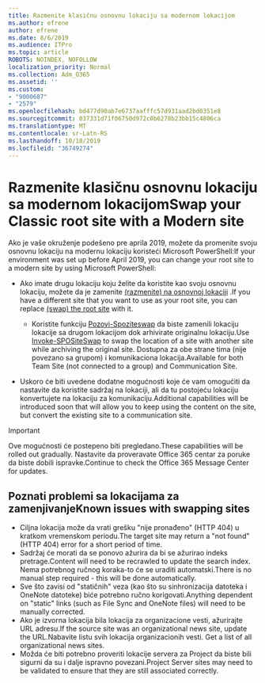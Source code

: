 ```yaml
---
title: Razmenite klasičnu osnovnu lokaciju sa modernom lokacijom
ms.author: efrene
author: efrene
ms.date: 8/6/2019
ms.audience: ITPro
ms.topic: article
ROBOTS: NOINDEX, NOFOLLOW
localization_priority: Normal
ms.collection: Adm_O365
ms.assetid: ''
ms.custom:
- "9000687"
- "2579"
ms.openlocfilehash: bd477d90ab7e6737aafffc57d931aad2bd0351e8
ms.sourcegitcommit: 037331d71f06750d972c0b6278b23bb15c4806ca
ms.translationtype: MT
ms.contentlocale: sr-Latn-RS
ms.lasthandoff: 10/18/2019
ms.locfileid: "36749274"
---
```

# <a name="swap-your-classic-root-site-with-a-modern-site"></a><span data-ttu-id="4e9c4-102">Razmenite klasičnu osnovnu lokaciju sa modernom lokacijom</span><span class="sxs-lookup"><span data-stu-id="4e9c4-102">Swap your Classic root site with a Modern site</span></span>

<span data-ttu-id="4e9c4-103">Ako je vaše okruženje podešeno pre aprila 2019, možete da promenite svoju osnovnu lokaciju na modernu lokaciju koristeći Microsoft PowerShell:</span><span class="sxs-lookup"><span data-stu-id="4e9c4-103">If your environment was set up before April 2019, you can change your root site to a modern site by using Microsoft PowerShell:</span></span>

- <span data-ttu-id="4e9c4-104">Ako imate drugu lokaciju koju želite da koristite kao svoju osnovnu lokaciju, možete da je zamenite [(razmenite) na osnovnoj lokaciji](https://docs.microsoft.com/sharepoint/modern-root-site) .</span><span class="sxs-lookup"><span data-stu-id="4e9c4-104">If you have a different site that you want to use as your root site, you can replace [(swap) the root site](https://docs.microsoft.com/sharepoint/modern-root-site) with it.</span></span> 
    - <span data-ttu-id="4e9c4-105">Koristite funkciju [Pozovi-Spoziteswap](https://docs.microsoft.com/powershell/module/sharepoint-online/invoke-spositeswap?view=sharepoint-ps) da biste zamenili lokaciju lokacije sa drugom lokacijom dok arhivirate originalnu lokaciju.</span><span class="sxs-lookup"><span data-stu-id="4e9c4-105">Use [Invoke-SPOSiteSwap](https://docs.microsoft.com/powershell/module/sharepoint-online/invoke-spositeswap?view=sharepoint-ps) to swap the location of a site with another site while archiving the original site.</span></span> <span data-ttu-id="4e9c4-106">Dostupna za obe strane tima (nije povezano sa grupom) i komunikaciona lokacija.</span><span class="sxs-lookup"><span data-stu-id="4e9c4-106">Available for both Team Site (not connected to a group) and Communication Site.</span></span> 

- <span data-ttu-id="4e9c4-107">Uskoro će biti uvedene dodatne mogućnosti koje će vam omogućiti da nastavite da koristite sadržaj na lokaciji, ali da tu postojeću lokaciju konvertujete na lokaciju za komunikaciju.</span><span class="sxs-lookup"><span data-stu-id="4e9c4-107">Additional capabilities will be introduced soon that will allow you to keep using the content on the site, but convert the existing site to a communication site.</span></span> 
>[!Important]
><span data-ttu-id="4e9c4-108">Ove mogućnosti će postepeno biti pregledano.</span><span class="sxs-lookup"><span data-stu-id="4e9c4-108">These capabilities will be rolled out gradually.</span></span> <span data-ttu-id="4e9c4-109">Nastavite da proveravate Office 365 centar za poruke da biste dobili ispravke.</span><span class="sxs-lookup"><span data-stu-id="4e9c4-109">Continue to check the Office 365 Message Center for updates.</span></span> 

## <a name="known-issues-with-swapping-sites"></a><span data-ttu-id="4e9c4-110">Poznati problemi sa lokacijama za zamenjivanje</span><span class="sxs-lookup"><span data-stu-id="4e9c4-110">Known issues with swapping sites</span></span>

- <span data-ttu-id="4e9c4-111">Ciljna lokacija može da vrati grešku "nije pronađeno" (HTTP 404) u kratkom vremenskom periodu.</span><span class="sxs-lookup"><span data-stu-id="4e9c4-111">The target site may return a "not found" (HTTP 404) error for a short period of time.</span></span>
- <span data-ttu-id="4e9c4-112">Sadržaj će morati da se ponovo ažurira da bi se ažurirao indeks pretrage.</span><span class="sxs-lookup"><span data-stu-id="4e9c4-112">Content will need to be recrawled to update the search index.</span></span> <span data-ttu-id="4e9c4-113">Nema potrebnog ručnog koraka-to će se uraditi automatski.</span><span class="sxs-lookup"><span data-stu-id="4e9c4-113">There is no manual step required - this will be done automatically.</span></span>
- <span data-ttu-id="4e9c4-114">Sve što zavisi od "statičnih" veza (kao što su sinhronizacija datoteka i OneNote datoteke) biće potrebno ručno korigovati.</span><span class="sxs-lookup"><span data-stu-id="4e9c4-114">Anything dependent on "static" links (such as File Sync and OneNote files) will need to be manually corrected.</span></span>
- <span data-ttu-id="4e9c4-115">Ako je izvorna lokacija bila lokacija za organizacione vesti, ažurirajte URL adresu.</span><span class="sxs-lookup"><span data-stu-id="4e9c4-115">If the source site was an organizational news site, update the URL.</span></span><span data-ttu-id="4e9c4-116">Nabavite listu svih lokacija organizacionih vesti.</span><span class="sxs-lookup"><span data-stu-id="4e9c4-116"> Get a list of all organizational news sites.</span></span>
- <span data-ttu-id="4e9c4-117">Možda će biti potrebno proveriti lokacije servera za Project da biste bili sigurni da su i dalje ispravno povezani.</span><span class="sxs-lookup"><span data-stu-id="4e9c4-117">Project Server sites may need to be validated to ensure that they are still associated correctly.</span></span>





